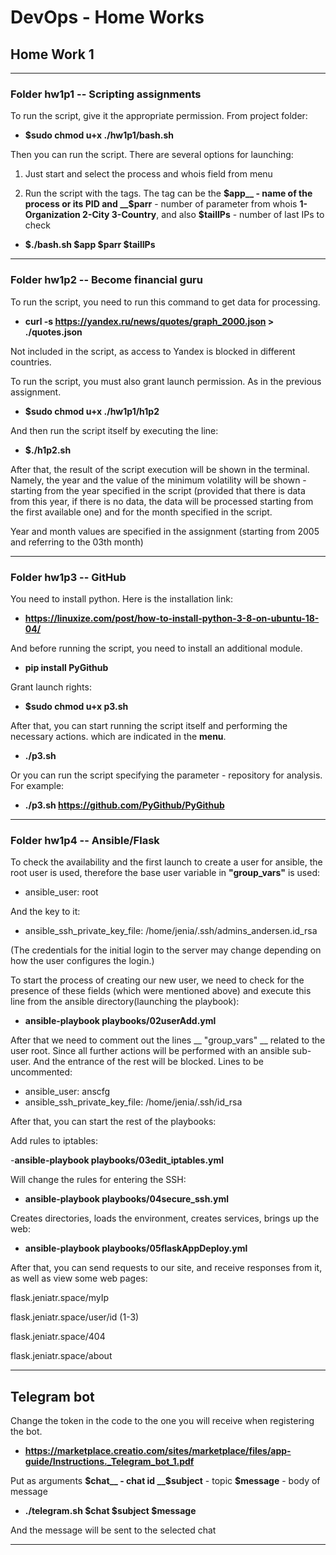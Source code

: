 # DevOps - Home Works

## Home Work 1

---

### Folder hw1p1 -- Scripting assignments
To run the script, give it the appropriate permission. From project folder:
- **$sudo chmod u+x ./hw1p1/bash.sh**

Then you can run the script. 
There are several options for launching: 
1) Just start and select the process and whois field from menu 

2) Run the script with the tags. The tag can be the __$app__ - name of the process or its PID and __$parr__ - number of parameter from whois __1-Organization 2-City 3-Country__, and also __$tailIPs__ - number of last IPs to check
 - **$./bash.sh $app $parr $tailIPs**

----

 ### Folder hw1p2 -- Become financial guru

To run the script, you need to run this command to get data for processing.

- **curl -s https://yandex.ru/news/quotes/graph_2000.json > ./quotes.json**

Not included in the script, as access to Yandex is blocked in different countries.

To run the script, you must also grant launch permission. As in the previous assignment.

- **$sudo chmod u+x ./hw1p1/h1p2**

And then run the script itself by executing the line:

- **$./h1p2.sh**

After that, the result of the script execution will be shown in the terminal. Namely, the year and the value of the minimum volatility will be shown - starting from the year specified in the script (provided that there is data from this year, if there is no data, the data will be processed starting from the first available one) and for the month specified in the script.

Year and month values are specified in the assignment (starting from 2005 and referring to the 03th month)

----
 ### Folder hw1p3 -- GitHub
 
You need to install python. Here is the installation link:

- **https://linuxize.com/post/how-to-install-python-3-8-on-ubuntu-18-04/**

And before running the script, you need to install an additional module.

- **pip install PyGithub**

Grant launch rights:

- **$sudo chmod u+x p3.sh**

After that, you can start running the script itself and performing the necessary actions. which are indicated in the __menu__.

- **./p3.sh**


Or you can run the script specifying the parameter - repository for analysis. For example:
- **./p3.sh https://github.com/PyGithub/PyGithub**

----

 ### Folder hw1p4 -- Ansible/Flask

To check the availability and the first launch to create a user for ansible, the root user is used, therefore the base user variable in __"group_vars"__ is used:

- ansible_user: root

And the key to it:

- ansible_ssh_private_key_file: /home/jenia/.ssh/admins_andersen.id_rsa

(The credentials for the initial login to the server may change depending on how the user configures the login.)

To start the process of creating our new user, we need to check for the presence of these fields (which were mentioned above) and execute this line from the ansible directory(launching the playbook):

- __ansible-playbook playbooks/02userAdd.yml__

After that we need to comment out the lines __ "group_vars" __ related to the user root. Since all further actions will be performed with an ansible sub-user. And the entrance of the rest will be blocked. Lines to be uncommented:

- ansible_user: anscfg
- ansible_ssh_private_key_file: /home/jenia/.ssh/id_rsa

After that, you can start the rest of the playbooks:

Add rules to iptables:

-__ansible-playbook playbooks/03edit_iptables.yml__


Will change the rules for entering the SSH:

- __ansible-playbook playbooks/04secure_ssh.yml__


Creates directories, loads the environment, creates services, brings up the web:

- __ansible-playbook playbooks/05flaskAppDeploy.yml__

After that, you can send requests to our site, and receive responses from it, as well as view some web pages:

flask.jeniatr.space/myIp

flask.jeniatr.space/user/id (1-3)

flask.jeniatr.space/404

flask.jeniatr.space/about

----
## Telegram bot
Change the token in the code to the one you will receive when registering the bot.

- **https://marketplace.creatio.com/sites/marketplace/files/app-guide/Instructions._Telegram_bot_1.pdf**

Put as arguments __$chat__ - chat id __$subject__ - topic  __$message__ - body of message

- **./telegram.sh $chat $subject $message**

And the message will be sent to the selected chat

---
